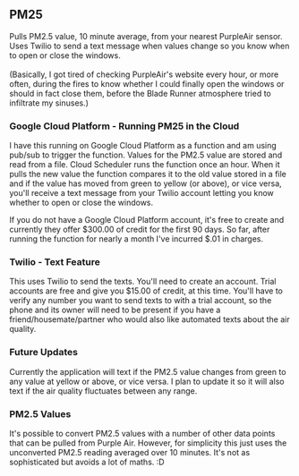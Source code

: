 ## PM25

Pulls PM2.5 value, 10 minute average, from your nearest PurpleAir sensor. Uses Twilio to send a text message when values change so you know when to open or close the windows.</br></br>
(Basically, I got tired of checking PurpleAir's website every hour, or more often, during the fires to know whether I could finally open the windows or should in fact close them, before the Blade Runner atmosphere tried to infiltrate my sinuses.)

### Google Cloud Platform - Running PM25 in the Cloud
I have this running on Google Cloud Platform as a function and am using pub/sub to trigger the function. Values for the PM2.5 value are stored and read from a file. Cloud Scheduler runs the function once an hour. When it pulls the new value the function compares it to the old value stored in a file and if the value has moved from green to yellow (or above), or vice versa, you'll receive a text message from your Twilio account letting you know whether to open or close the windows. 

If you do not have a Google Cloud Platform account, it's free to create and currently they offer $300.00 of credit for the first 90 days. So far, after running the function for nearly a month I've incurred $.01 in charges. 

### Twilio - Text Feature
This uses Twilio to send the texts. You'll need to create an account. Trial accounts are free and give you $15.00 of credit, at this time. You'll have to verify any number you want to send texts to with a trial account, so the phone and its owner will need to be present if you have a friend/housemate/partner who would also like automated texts about the air quality. 

### Future Updates
Currently the application will text if the PM2.5 value changes from green to any value at yellow or above, or vice versa. I plan to update it so it will also text if the air quality fluctuates between any range. 

### PM2.5 Values
It's possible to convert PM2.5 values with a number of other data points that can be pulled from Purple Air. However, for simplicity this just uses the unconverted PM2.5 reading averaged over 10 minutes. It's not as sophisticated but avoids a lot of maths. :D 

